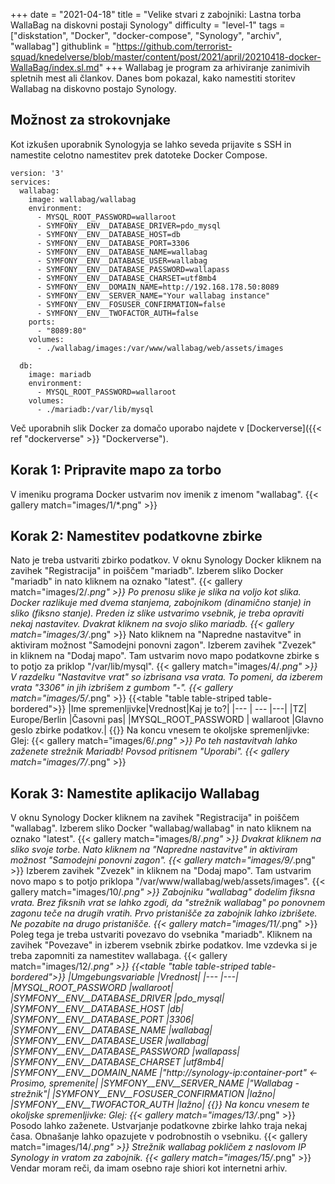 +++
date = "2021-04-18"
title = "Velike stvari z zabojniki: Lastna torba WallaBag na diskovni postaji Synology"
difficulty = "level-1"
tags = ["diskstation", "Docker", "docker-compose", "Synology", "archiv", "wallabag"]
githublink = "https://github.com/terrorist-squad/knedelverse/blob/master/content/post/2021/april/20210418-docker-WallaBag/index.sl.md"
+++
Wallabag je program za arhiviranje zanimivih spletnih mest ali člankov. Danes bom pokazal, kako namestiti storitev Wallabag na diskovno postajo Synology.
## Možnost za strokovnjake
Kot izkušen uporabnik Synologyja se lahko seveda prijavite s SSH in namestite celotno namestitev prek datoteke Docker Compose.
```
version: '3'
services:
  wallabag:
    image: wallabag/wallabag
    environment:
      - MYSQL_ROOT_PASSWORD=wallaroot
      - SYMFONY__ENV__DATABASE_DRIVER=pdo_mysql
      - SYMFONY__ENV__DATABASE_HOST=db
      - SYMFONY__ENV__DATABASE_PORT=3306
      - SYMFONY__ENV__DATABASE_NAME=wallabag
      - SYMFONY__ENV__DATABASE_USER=wallabag
      - SYMFONY__ENV__DATABASE_PASSWORD=wallapass
      - SYMFONY__ENV__DATABASE_CHARSET=utf8mb4
      - SYMFONY__ENV__DOMAIN_NAME=http://192.168.178.50:8089
      - SYMFONY__ENV__SERVER_NAME="Your wallabag instance"
      - SYMFONY__ENV__FOSUSER_CONFIRMATION=false
      - SYMFONY__ENV__TWOFACTOR_AUTH=false
    ports:
      - "8089:80"
    volumes:
      - ./wallabag/images:/var/www/wallabag/web/assets/images

  db:
    image: mariadb
    environment:
      - MYSQL_ROOT_PASSWORD=wallaroot
    volumes:
      - ./mariadb:/var/lib/mysql

```
Več uporabnih slik Docker za domačo uporabo najdete v [Dockerverse]({{< ref "dockerverse" >}} "Dockerverse").
## Korak 1: Pripravite mapo za torbo
V imeniku programa Docker ustvarim nov imenik z imenom "wallabag".
{{< gallery match="images/1/*.png" >}}

## Korak 2: Namestitev podatkovne zbirke
Nato je treba ustvariti zbirko podatkov. V oknu Synology Docker kliknem na zavihek "Registracija" in poiščem "mariadb". Izberem sliko Docker "mariadb" in nato kliknem na oznako "latest".
{{< gallery match="images/2/*.png" >}}
Po prenosu slike je slika na voljo kot slika. Docker razlikuje med dvema stanjema, zabojnikom (dinamično stanje) in sliko (fiksno stanje). Preden iz slike ustvarimo vsebnik, je treba opraviti nekaj nastavitev. Dvakrat kliknem na svojo sliko mariadb.
{{< gallery match="images/3/*.png" >}}
Nato kliknem na "Napredne nastavitve" in aktiviram možnost "Samodejni ponovni zagon". Izberem zavihek "Zvezek" in kliknem na "Dodaj mapo". Tam ustvarim novo mapo podatkovne zbirke s to potjo za priklop "/var/lib/mysql".
{{< gallery match="images/4/*.png" >}}
V razdelku "Nastavitve vrat" so izbrisana vsa vrata. To pomeni, da izberem vrata "3306" in jih izbrišem z gumbom "-".
{{< gallery match="images/5/*.png" >}}
{{<table "table table-striped table-bordered">}}
|Ime spremenljivke|Vrednost|Kaj je to?|
|--- | --- |---|
|TZ| Europe/Berlin	|Časovni pas|
|MYSQL_ROOT_PASSWORD	 | wallaroot |Glavno geslo zbirke podatkov.|
{{</table>}}
Na koncu vnesem te okoljske spremenljivke: Glej:
{{< gallery match="images/6/*.png" >}}
Po teh nastavitvah lahko zaženete strežnik Mariadb! Povsod pritisnem "Uporabi".
{{< gallery match="images/7/*.png" >}}

## Korak 3: Namestite aplikacijo Wallabag
V oknu Synology Docker kliknem na zavihek "Registracija" in poiščem "wallabag". Izberem sliko Docker "wallabag/wallabag" in nato kliknem na oznako "latest".
{{< gallery match="images/8/*.png" >}}
Dvakrat kliknem na sliko svoje torbe. Nato kliknem na "Napredne nastavitve" in aktiviram možnost "Samodejni ponovni zagon".
{{< gallery match="images/9/*.png" >}}
Izberem zavihek "Zvezek" in kliknem na "Dodaj mapo". Tam ustvarim novo mapo s to potjo priklopa "/var/www/wallabag/web/assets/images".
{{< gallery match="images/10/*.png" >}}
Zabojniku "wallabag" dodelim fiksna vrata. Brez fiksnih vrat se lahko zgodi, da "strežnik wallabag" po ponovnem zagonu teče na drugih vratih. Prvo pristanišče za zabojnik lahko izbrišete. Ne pozabite na drugo pristanišče.
{{< gallery match="images/11/*.png" >}}
Poleg tega je treba ustvariti povezavo do vsebnika "mariadb". Kliknem na zavihek "Povezave" in izberem vsebnik zbirke podatkov. Ime vzdevka si je treba zapomniti za namestitev wallabaga.
{{< gallery match="images/12/*.png" >}}
{{<table "table table-striped table-bordered">}}
|Umgebungsvariable	|Vrednost|
|--- |---|
|MYSQL_ROOT_PASSWORD	|wallaroot|
|SYMFONY__ENV__DATABASE_DRIVER	|pdo_mysql|
|SYMFONY__ENV__DATABASE_HOST	|db|
|SYMFONY__ENV__DATABASE_PORT	|3306|
|SYMFONY__ENV__DATABASE_NAME	|wallabag|
|SYMFONY__ENV__DATABASE_USER	|wallabag|
|SYMFONY__ENV__DATABASE_PASSWORD	|wallapass|
|SYMFONY__ENV__DATABASE_CHARSET |utf8mb4|
|SYMFONY__ENV__DOMAIN_NAME	|"http://synology-ip:container-port" <- Prosimo, spremenite|
|SYMFONY__ENV__SERVER_NAME	|"Wallabag - strežnik"|
|SYMFONY__ENV__FOSUSER_CONFIRMATION	|lažno|
|SYMFONY__ENV__TWOFACTOR_AUTH	|lažno|
{{</table>}}
Na koncu vnesem te okoljske spremenljivke: Glej:
{{< gallery match="images/13/*.png" >}}
Posodo lahko zaženete. Ustvarjanje podatkovne zbirke lahko traja nekaj časa. Obnašanje lahko opazujete v podrobnostih o vsebniku.
{{< gallery match="images/14/*.png" >}}
Strežnik wallabag pokličem z naslovom IP Synology in vratom za zabojnik.
{{< gallery match="images/15/*.png" >}}
Vendar moram reči, da imam osebno raje shiori kot internetni arhiv.
